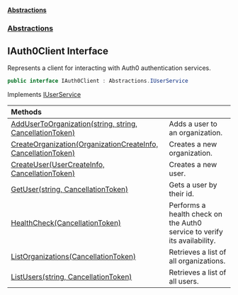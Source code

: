 #### [Abstractions](../../index.md 'index')
### [Abstractions](../index.md 'Abstractions')

## IAuth0Client Interface

Represents a client for interacting with Auth0 authentication services\.

```csharp
public interface IAuth0Client : Abstractions.IUserService
```

Implements [IUserService](../IUserService/index.md 'Abstractions\.IUserService')

| Methods | |
| :--- | :--- |
| [AddUserToOrganization\(string, string, CancellationToken\)](AddUserToOrganization(string,string,CancellationToken).md 'Abstractions\.IAuth0Client\.AddUserToOrganization\(string, string, System\.Threading\.CancellationToken\)') | Adds a user to an organization\. |
| [CreateOrganization\(OrganizationCreateInfo, CancellationToken\)](CreateOrganization(OrganizationCreateInfo,CancellationToken).md 'Abstractions\.IAuth0Client\.CreateOrganization\(Abstractions\.OrganizationCreateInfo, System\.Threading\.CancellationToken\)') | Creates a new organization\. |
| [CreateUser\(UserCreateInfo, CancellationToken\)](CreateUser(UserCreateInfo,CancellationToken).md 'Abstractions\.IAuth0Client\.CreateUser\(Abstractions\.UserCreateInfo, System\.Threading\.CancellationToken\)') | Creates a new user\. |
| [GetUser\(string, CancellationToken\)](GetUser(string,CancellationToken).md 'Abstractions\.IAuth0Client\.GetUser\(string, System\.Threading\.CancellationToken\)') | Gets a user by their id\. |
| [HealthCheck\(CancellationToken\)](HealthCheck(CancellationToken).md 'Abstractions\.IAuth0Client\.HealthCheck\(System\.Threading\.CancellationToken\)') | Performs a health check on the Auth0 service to verify its availability\. |
| [ListOrganizations\(CancellationToken\)](ListOrganizations(CancellationToken).md 'Abstractions\.IAuth0Client\.ListOrganizations\(System\.Threading\.CancellationToken\)') | Retrieves a list of all organizations\. |
| [ListUsers\(string, CancellationToken\)](ListUsers(string,CancellationToken).md 'Abstractions\.IAuth0Client\.ListUsers\(string, System\.Threading\.CancellationToken\)') | Retrieves a list of all users\. |
